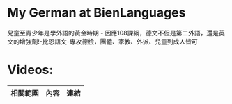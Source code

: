 # My German at BienLanguages
兒童至青少年是學外語的黃金時期 - 因應108課綱，德文不但是第二外語，還是英文的增強劑!-比恩語文-專攻德檢，團體、家教、外派、兒童到成人皆可

# Videos:

| 相關範圍 | 內容 | 連結 |
|:--------|:-----|:-----|
